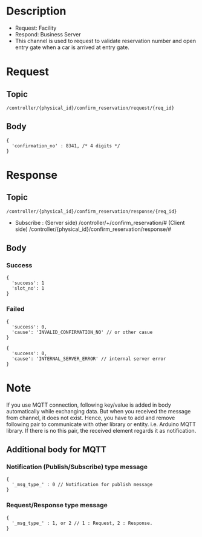 # Description

- Request: Facility
- Respond: Business Server
- This channel is used to request to validate reservation number and open entry gate when a car is arrived at entry gate. 

# Request

## Topic

```
/controller/{physical_id}/confirm_reservation/request/{req_id}
```

## Body
```
{
  'confirmation_no' : 8341, /* 4 digits */
}
```

# Response

## Topic

```
/controller/{physical_id}/confirm_reservation/response/{req_id}
```

- Subscribe : 
   (Server side) /controller/+/confirm_reservation/#
   (Client side) /controller/{physical_id}/confirm_reservation/response/#
   
## Body

### Success

```
{
  'success': 1
  'slot_no': 1
}
```

### Failed

```
{
  'success': 0,
  'cause': 'INVALID_CONFIRMATION_NO' // or other casue
}
```

```
{
  'success': 0,
  'cause': 'INTERNAL_SERVER_ERROR' // internal server error
}
```

# Note

If you use MQTT connection, following key/value is added in body automatically while exchanging data.
But when you received the message from channel, it does not exist.
Hence, you have to add and remove following pair to communicate with other library or entity. i.e. Arduino MQTT library.
If there is no this pair, the received element regards it as notification.


## Additional body for MQTT

### Notification (Publish/Subscribe) type message
```
{
  '_msg_type_' : 0 // Notification for publish message
}
```

### Request/Response type message
```
{
  '_msg_type_' : 1, or 2 // 1 : Request, 2 : Response.
}
```
